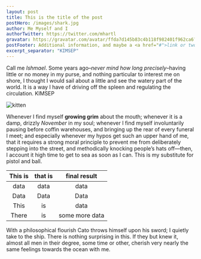 ```yaml
---
layout: post
title: This is the title of the post
postHero: /images/shark.jpg
author: Me Myself and I
authorTwitter: https://twitter.com/mhartl
gravatar: https://gravatar.com/avatar/ffda7d145b83c4b118f982401f962ca6?s=150
postFooter: Additional information, and maybe a <a href="#">link or two</a>
excerpt_separator: "KIMSEP"
---
```


Call me *Ishmael*. Some years ago–*never mind how long
precisely*–having little or no money in my purse, and nothing
particular to interest me on shore, I thought I would sail about a little
and see the watery part of the world. It is a way I have of driving off
the spleen and regulating the circulation.
KIMSEP

<img class="pull-left" src="https://placekitten.com/g/400/200"
     alt="kitten">

Whenever I find myself **growing grim** about the mouth; whenever it is a damp,
drizzly *November* in my soul; whenever I find myself involuntarily pausing
before coffin warehouses, and bringing up the rear of every funeral I meet;
and especially whenever my hypos get such an upper hand of me, that it
requires a strong moral principle to prevent me from deliberately stepping
into the street, and methodically knocking people’s hats off—then, I
account it high time to get to sea as soon as I can. This is my substitute
for pistol and ball.

| This is   |  that is   | final result  |
|:---------:|:----------:|:-------------:|
|data | data | data |
|Data | Data | Data|
|This | is | data|
|There | is | some more data|

With a philosophical flourish Cato throws himself upon
his sword; I quietly take to the ship. There is nothing surprising in this.
If they but knew it, almost all men in their degree, some time or other,
cherish very nearly the same feelings towards the ocean with me.
